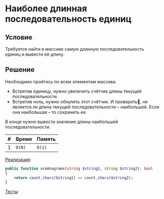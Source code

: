 # Наиболее длинная последовательность единиц

## Условие

Требуется найти в массиве самую длинную последовательность единиц и вывести её длину.

## Решение

Необходимо пройтись по всем элементам массива. 

- Встретив единицу, нужно увеличить счётчик длины текущей последовательности.
- Встретив ноль, нужно обнулить этот счётчик. И проверить, не является ли длина текущей последовательности – наибольшей. Если она наибольшая – то сохранить ее.

В конце нужно вывести значение длины наибольшей последовательности.

| #    | Время  | Память |
| ---- | ------ | ------ |
| 1    | `O(N)` | `O(1)` |

[Реализация](Solution.php):

```php
public function areAnagrams(string $string1, string $string2): bool
{
    return count_chars($string1) == count_chars($string2);
}
```

[Тесты](./../../tests/LongestOneSeries/SolutionTest.php)

